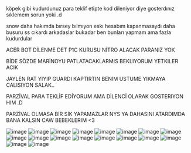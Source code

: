 köpek gibi kudurdunuz para teklif etipte kod dileniyor diye gosterdınız sıklemem sorun yoki .d

snow daha hakımda bırsey bılmıyon eskı hesabım kapanmasaydı daha busuru ss cıkardı arkadaslar bukadar ben bunları yapmam ama fazla kudurdular

ACER BOT DİLENME DET P1C KURUSU NİTRO ALACAK PARANIZ YOK

BİDE SÖZDE MARİNOYU PATLATACAKLARMIS BEKLIYORUM YETKILER ACIK

JAYLEN RAT YIYIP GUARDI KAPTIRTIN BENIM USTUME YIKMAYA CALISIYON SALAK..

PARZİVAL PARA TEKLİF EDİYORUM AMA DİLENCİ OLARAK GOSTERIYON HIM .D

PARZİVAL OLMASA BİR SİK YAPAMAZLAR NYS YA DAHASINI ATARDIMDA BANA KALSIN CAW BEBEKLERIM <3

![image](https://cdn.discordapp.com/attachments/945762901313085451/971052305950605392/unknown.png)
![image](https://cdn.discordapp.com/attachments/985621963928133653/985711114446848010/unknown.png)
![image](https://cdn.discordapp.com/attachments/985621963928133653/985711571206561812/unknown.png)
![image](https://cdn.discordapp.com/attachments/985621963928133653/985712018621353995/unknown.png)
![image](https://cdn.discordapp.com/attachments/985621963928133653/985714418442707015/unknown.png)
![image](https://cdn.discordapp.com/attachments/985621963928133653/985714678921568256/unknown.png)
![image](https://cdn.discordapp.com/attachments/985621963928133653/985714917019619398/unknown.png)
![image](https://cdn.discordapp.com/attachments/985621963928133653/985714969238712372/unknown.png)
![image](https://cdn.discordapp.com/attachments/985621963928133653/985715115007574058/unknown.png)
![image](https://cdn.discordapp.com/attachments/985621963928133653/985715307828088863/unknown.png)
![image](https://cdn.discordapp.com/attachments/985621963928133653/985715495942631464/unknown.png)
![image](https://cdn.discordapp.com/attachments/985621963928133653/985715678122213396/unknown.png)
![image](https://cdn.discordapp.com/attachments/985621963928133653/985715713492811816/unknown.png)
![image](https://cdn.discordapp.com/attachments/985621963928133653/985715885987725372/unknown.png)
![image](https://cdn.discordapp.com/attachments/985621963928133653/985716019844755496/unknown.png)
![image](https://cdn.discordapp.com/attachments/985621963928133653/985850763995656202/unknown.png)
![image](https://cdn.discordapp.com/attachments/985621963928133653/989325875474469005/unknown.png)
![image](https://user-images.githubusercontent.com/66915947/175182413-78310509-ee9e-4964-ba8b-53d3d3802a1d.png)
